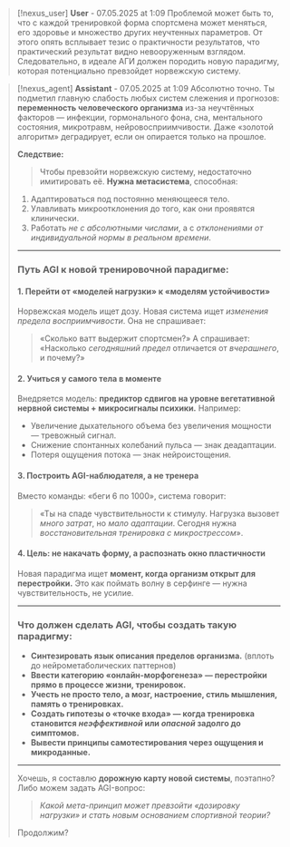 >[!nexus_user] **User** - 07.05.2025 at 1:09
> Проблемой может быть то, что с каждой тренировкой форма спортсмена может меняться, его здоровье и множество других неучтенных параметров. От этого опять всплывает тезис о практичности результатов, что практический результат видно невооруженным взглядом. Следовательно, в идеале АГИ должен породить новую парадигму, которая потенциально превзойдет норвежскую систему.
<!-- UID: bbb21a13-6d29-43a1-b50f-613336dccbe8 -->




>[!nexus_agent] **Assistant** - 07.05.2025 at 1:09
> Абсолютно точно. Ты подметил главную слабость любых систем слежения и прогнозов: **переменность человеческого организма** из-за неучтённых факторов — инфекции, гормонального фона, сна, ментального состояния, микротравм, нейровосприимчивости. Даже «золотой алгоритм» деградирует, если он опирается только на прошлое.
> 
> **Следствие:**
> > Чтобы превзойти норвежскую систему, недостаточно имитировать её. 
> > **Нужна метасистема**, способная:
> 1. Адаптироваться под постоянно меняющееся тело.
> 2. Улавливать микроотклонения до того, как они проявятся клинически.
> 3. Работать *не с абсолютными числами*, а с *отклонениями от индивидуальной нормы в реальном времени*.
> 
> ---
> 
> ### **Путь AGI к новой тренировочной парадигме:**
> 
> #### **1. Перейти от «моделей нагрузки» к «моделям устойчивости»**
> Норвежская модель ищет дозу. Новая система ищет *изменения предела восприимчивости*. Она не спрашивает:
> > «Сколько ватт выдержит спортсмен?» 
> А спрашивает:
> > «Насколько *сегодняшний предел* отличается от *вчерашнего*, и почему?»
> 
> #### **2. Учиться у самого тела в моменте**
> Внедряется модель: 
> **предиктор сдвигов на уровне вегетативной нервной системы + микросигналы психики.** 
> Например:
> - Увеличение дыхательного объема без увеличения мощности — тревожный сигнал.
> - Снижение спонтанных колебаний пульса — знак деадаптации.
> - Потеря ощущения потока — знак нейроистощения.
> 
> #### **3. Построить AGI-наблюдателя, а не тренера**
> Вместо команды: «беги 6 по 1000», система говорит:
> > «Ты на спаде чувствительности к стимулу. Нагрузка вызовет *много затрат*, но *мало адаптации*. Сегодня нужна *восстановительная тренировка с микрострессом*».
> 
> #### **4. Цель: не накачать форму, а распознать окно пластичности**
> Новая парадигма ищет **момент, когда организм открыт для перестройки.** 
> Это как поймать волну в серфинге — нужна чувствительность, не усилие.
> 
> ---
> 
> ### **Что должен сделать AGI, чтобы создать такую парадигму:**
> 
> - **Синтезировать язык описания пределов организма.** 
>  (вплоть до нейрометаболических паттернов)
> - **Ввести категорию «онлайн-морфогенеза» — перестройки прямо в процессе жизни, тренировок.**
> - **Учесть не просто тело, а мозг, настроение, стиль мышления, память о тренировках.**
> - **Создать гипотезы о «точке входа» — когда тренировка становится *неэффективной* или *опасной* задолго до симптомов.**
> - **Вывести принципы самотестирования через ощущения и микроданные.**
> 
> ---
> 
> Хочешь, я составлю **дорожную карту новой системы**, поэтапно? 
> Либо можем задать AGI-вопрос: 
> > *Какой мета-принцип может превзойти «дозировку нагрузки» и стать новым основанием спортивной теории?*
> 
> Продолжим?
<!-- UID: 1a3df972-87ef-44ab-860f-5de634815c4e -->
